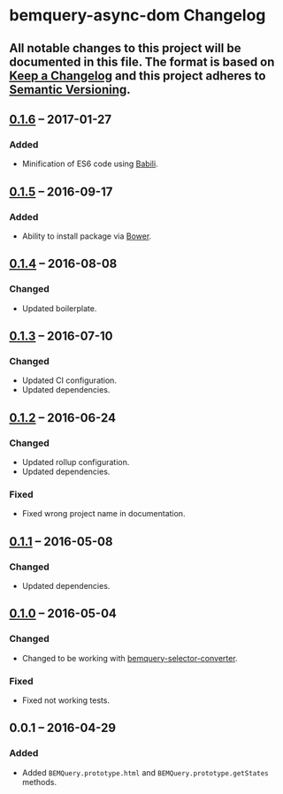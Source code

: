 # bemquery-async-dom Changelog

All notable changes to this project will be documented in this file.
The format is based on [Keep a Changelog](http://keepachangelog.com/)
and this project adheres to [Semantic Versioning](http://semver.org/).
---

## [0.1.6] – 2017-01-27
### Added
* Minification of ES6 code using [Babili](https://github.com/babel/babili).

## [0.1.5] – 2016-09-17
### Added
* Ability to install package via [Bower](https://bower.io/).

## [0.1.4] – 2016-08-08
### Changed
* Updated boilerplate.

## [0.1.3] – 2016-07-10
### Changed
* Updated CI configuration.
* Updated dependencies.

## [0.1.2] – 2016-06-24
### Changed
* Updated rollup configuration.
* Updated dependencies.

### Fixed
* Fixed wrong project name in documentation.

## [0.1.1] – 2016-05-08
### Changed
* Updated dependencies.

## [0.1.0] – 2016-05-04
### Changed
* Changed to be working with [bemquery-selector-converter](https://github.com/BEMQuery/bemquery-selector-converter).

### Fixed
* Fixed not working tests.

## 0.0.1 – 2016-04-29
### Added
* Added `BEMQuery.prototype.html` and `BEMQuery.prototype.getStates` methods.

[0.1.6]: https://github.com/BEMQuery/bemquery-async-dom/compare/v0.1.5...v0.1.6
[0.1.5]: https://github.com/BEMQuery/bemquery-async-dom/compare/v0.1.4...v0.1.5
[0.1.4]: https://github.com/BEMQuery/bemquery-async-dom/compare/v0.1.3...v0.1.4
[0.1.3]: https://github.com/BEMQuery/bemquery-async-dom/compare/v0.1.2...v0.1.3
[0.1.2]: https://github.com/BEMQuery/bemquery-async-dom/compare/v0.1.1...v0.1.2
[0.1.1]: https://github.com/BEMQuery/bemquery-async-dom/compare/v0.1.0...v0.1.1
[0.1.0]: https://github.com/BEMQuery/bemquery-async-dom/compare/v0.0.1...v0.1.0

